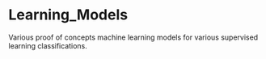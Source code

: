 # Learning_Models
Various proof of concepts machine learning models for various supervised learning classifications.

